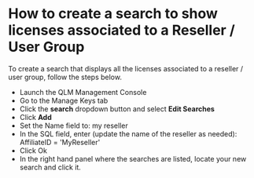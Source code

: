 # How to create a search to show licenses associated to a Reseller / User Group

To create a search that displays all the licenses associated to a reseller / user group, follow the steps below.

* Launch the QLM Management Console
* Go to the Manage Keys tab
* Click the **search** dropdown button and select **Edit Searches**
* Click **Add**
* Set the Name field to: my reseller
* In the SQL field, enter (update the name of the reseller as needed): AffiliateID = 'MyReseller'
* Click Ok
* In the right hand panel where the searches are listed, locate your new search and click it.
